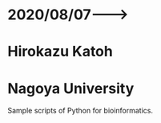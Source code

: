 # 2020/08/07--->
# Hirokazu Katoh
# Nagoya University

Sample scripts of Python for bioinformatics.
